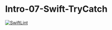 # Intro-07-Swift-TryCatch
[![SwiftLint](https://github.com/ICS4U-Programming-IoanaM/Intro-07-Swift-TryCatch/workflows/SwiftLint/badge.svg)](https://github.com/ICS4U-Programming-IoanaM/Intro-07-Swift-TryCatch/actions)
